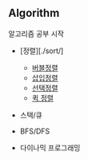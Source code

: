 ## Algorithm

알고리즘 공부 시작

* [정렬][./sort/]
  * [버블정렬](./sort/bubble_sort.cpp)
  * [삽입정렬](./sort/insertion_sort.cpp)
  * [선택정렬](./sort/selection_sort.cpp)
  * [퀵 정렬](./sort/quick_sort.cpp)

* 스택/큐
* BFS/DFS
* 다이나믹 프로그래밍
